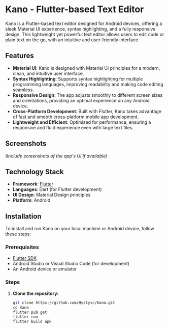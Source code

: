 # Kano - Flutter-based Text Editor

Kano is a Flutter-based text editor designed for Android devices, offering a sleek Material UI experience, syntax highlighting, and a fully responsive design. This lightweight yet powerful text editor allows users to edit code or plain text on the go, with an intuitive and user-friendly interface.

## Features

- **Material UI**: Kano is designed with Material UI principles for a modern, clean, and intuitive user interface.
- **Syntax Highlighting**: Supports syntax highlighting for multiple programming languages, improving readability and making code editing seamless.
- **Responsive Design**: The app adjusts smoothly to different screen sizes and orientations, providing an optimal experience on any Android device.
- **Cross-Platform Development**: Built with Flutter, Kano takes advantage of fast and smooth cross-platform mobile app development.
- **Lightweight and Efficient**: Optimized for performance, ensuring a responsive and fluid experience even with large text files.

## Screenshots

*(Include screenshots of the app's UI if available)*

## Technology Stack

- **Framework**: [Flutter](https://flutter.dev/)
- **Languages**: Dart (for Flutter development)
- **UI Design**: Material Design principles
- **Platform**: Android

## Installation

To install and run Kano on your local machine or Android device, follow these steps:

### Prerequisites

- [Flutter SDK](https://flutter.dev/docs/get-started/install)
- Android Studio or Visual Studio Code (for development)
- An Android device or emulator

### Steps

1. **Clone the repository:**

   ```bash
   git clone https://github.com/Hystyic/Kano.git
   cd Kano
   flutter pub get
   flutter run
   flutter build apk


